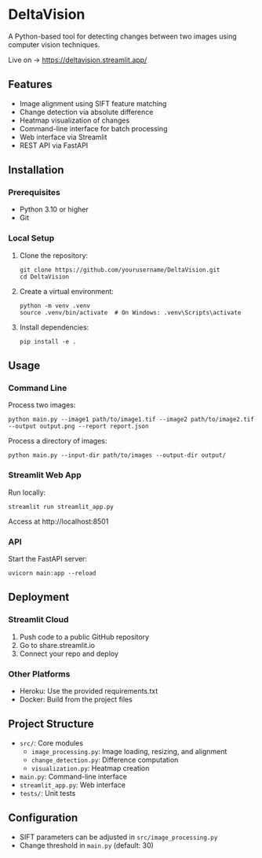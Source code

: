 # DeltaVision

A Python-based tool for detecting changes between two images using computer vision techniques.

Live on -> https://deltavision.streamlit.app/

## Features

- Image alignment using SIFT feature matching
- Change detection via absolute difference
- Heatmap visualization of changes
- Command-line interface for batch processing
- Web interface via Streamlit
- REST API via FastAPI

## Installation

### Prerequisites
- Python 3.10 or higher
- Git

### Local Setup
1. Clone the repository:
   ```
   git clone https://github.com/yourusername/DeltaVision.git
   cd DeltaVision
   ```

2. Create a virtual environment:
   ```
   python -m venv .venv
   source .venv/bin/activate  # On Windows: .venv\Scripts\activate
   ```

3. Install dependencies:
   ```
   pip install -e .
   ```

## Usage

### Command Line
Process two images:
```
python main.py --image1 path/to/image1.tif --image2 path/to/image2.tif --output output.png --report report.json
```

Process a directory of images:
```
python main.py --input-dir path/to/images --output-dir output/
```

### Streamlit Web App
Run locally:
```
streamlit run streamlit_app.py
```

Access at http://localhost:8501

### API
Start the FastAPI server:
```
uvicorn main:app --reload
```

## Deployment

### Streamlit Cloud
1. Push code to a public GitHub repository
2. Go to share.streamlit.io
3. Connect your repo and deploy

### Other Platforms
- Heroku: Use the provided requirements.txt
- Docker: Build from the project files

## Project Structure

- `src/`: Core modules
  - `image_processing.py`: Image loading, resizing, and alignment
  - `change_detection.py`: Difference computation
  - `visualization.py`: Heatmap creation
- `main.py`: Command-line interface
- `streamlit_app.py`: Web interface
- `tests/`: Unit tests

## Configuration

- SIFT parameters can be adjusted in `src/image_processing.py`
- Change threshold in `main.py` (default: 30)

